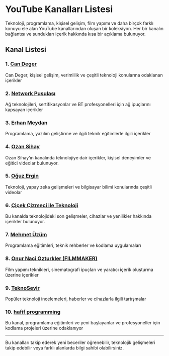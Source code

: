 # YouTube Kanalları Listesi

Teknoloji, programlama, kişisel gelişim, film yapımı ve daha birçok farklı konuyu ele alan YouTube kanallarından oluşan bir koleksiyon. Her bir kanalın bağlantısı ve sundukları içerik hakkında kısa bir açıklama bulunuyor.

## Kanal Listesi

### 1. <a href="https://www.youtube.com/@CanDeger" target="_blank">Can Deger</a>
Can Deger, kişisel gelişim, verimlilik ve çeşitli teknoloji konularına odaklanan içerikler

### 2. <a href="https://www.youtube.com/@NetworkPusulas%C4%B1" target="_blank">Network Pusulası</a>
Ağ teknolojileri, sertifikasyonlar ve BT profesyonelleri için ağ ipuçlarını kapsayan içerikler

### 3. <a href="https://www.youtube.com/@erhanmeydan" target="_blank">Erhan Meydan</a>
Programlama, yazılım geliştirme ve ilgili teknik eğitimlerle ilgili içerikler

### 4. <a href="https://www.youtube.com/@OzanSihay" target="_blank">Ozan Sihay</a>
Ozan Sihay’ın kanalında teknolojiye dair içerikler, kişisel deneyimler ve eğitici videolar bulunuyor.

### 5. <a href="https://www.youtube.com/@oguz_ergin" target="_blank">Oğuz Ergin</a>
Teknoloji, yapay zeka gelişmeleri ve bilgisayar bilimi konularında çeşitli videolar

### 6. <a href="https://www.youtube.com/@cicekileteknoloji" target="_blank">Çiçek Çizmeci ile Teknoloji</a>
Bu kanalda teknolojideki son gelişmeler, cihazlar ve yenilikler hakkında içerikler bulunuyor.

### 7. <a href="https://www.youtube.com/@mehmet%C3%BCz%C3%BCm" target="_blank">Mehmet Üzüm</a>
Programlama eğitimleri, teknik rehberler ve kodlama uygulamaları

### 8. <a href="https://www.youtube.com/@spunkram" target="_blank">Onur Naci Ozturkler (FILMMAKER)</a>
Film yapımı teknikleri, sinematografi ipuçları ve yaratıcı içerik oluşturma üzerine içerikler

### 9. <a href="https://www.youtube.com/@teknoseyir" target="_blank">TeknoSeyir</a>
Popüler teknoloji incelemeleri, haberler ve cihazlarla ilgili tartışmalar

### 10. <a href="https://www.youtube.com/@hafifprogramming" target="_blank">hafif programming</a>
Bu kanal, programlama eğitimleri ve yeni başlayanlar ve profesyoneller için kodlama projeleri üzerine odaklanıyor

---

Bu kanalları takip ederek yeni beceriler öğrenebilir, teknolojik gelişmeleri takip edebilir veya farklı alanlarda bilgi sahibi olabilirsiniz.
